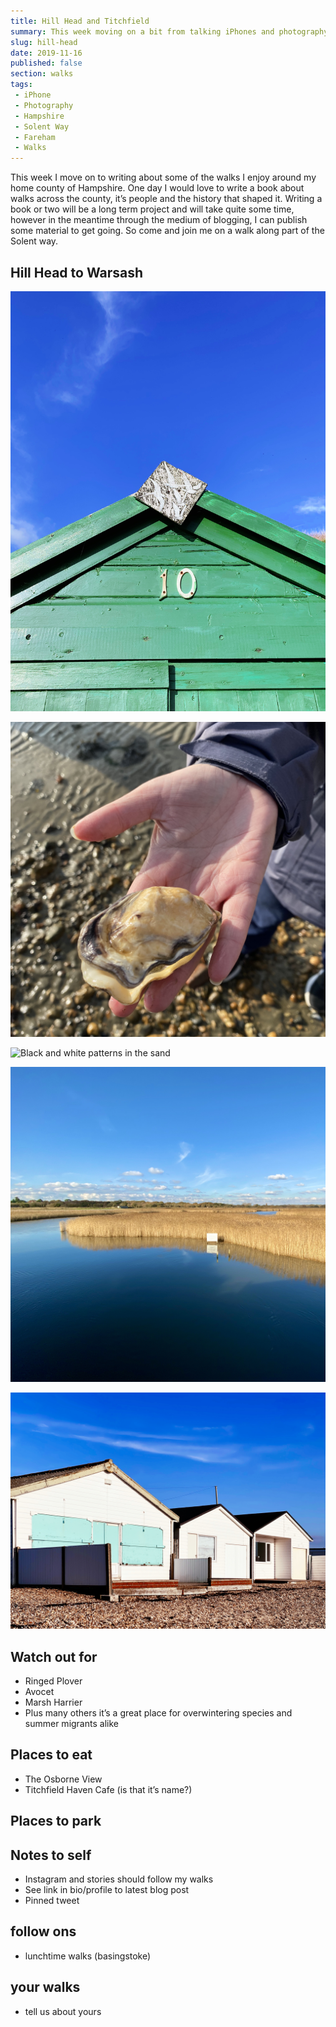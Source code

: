 ```yaml
---
title: Hill Head and Titchfield
summary: This week moving on a bit from talking iPhones and photography we move on to writing about walks
slug: hill-head
date: 2019-11-16
published: false
section: walks
tags:
 - iPhone
 - Photography 
 - Hampshire
 - Solent Way
 - Fareham
 - Walks
---
```

This week I move on to writing about some of the walks I enjoy around my home county of Hampshire. One day I would love to write a book about walks across the county, it’s people and the history that shaped it. Writing a book or two will be a long term project and will take quite some time, however in the meantime through the medium of blogging, I can publish some material to get going. So come and join me on a walk along part of the Solent way.

## Hill Head to Warsash
![Green beach hut and punchy blue autumn sky](./hut.jpeg)

![Tina holds out an Oyster shell in her hand](./oyster.jpeg)

![Black and white patterns in the sand](./patterns.jpeg)

![Titchfield Haven nature reserve bathed in golden light](./titchfieldhaven.jpeg)

![Beach chalets at Meon Shore](./Huts.jpeg)
## Watch out for
- Ringed Plover
- Avocet
- Marsh Harrier
- Plus many others it’s a great place for overwintering species and summer migrants alike
## Places to eat
- The Osborne View
- Titchfield Haven Cafe (is that it’s name?)
## Places to park

## Notes to self
- Instagram and stories should follow my walks
- See link in bio/profile to latest blog post
- Pinned tweet

## follow ons
- lunchtime walks (basingstoke)

## your walks
- tell us about yours